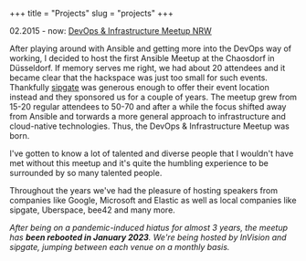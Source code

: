 +++
title = "Projects"
slug = "projects"
+++

02.2015 - now: [DevOps & Infrastructure Meetup NRW](https://www.meetup.com/devops-duesseldorf/)

After playing around with Ansible and getting more into the DevOps way of working, I decided to host the first Ansible Meetup at the Chaosdorf in Düsseldorf. If memory serves me right, we had about 20 attendees and it became clear that the hackspace was just too small for such events. Thankfully [sipgate](https://sipgate.com) was generous enough to offer their event location instead and they sponsored us for a couple of years. The meetup grew from 15-20 regular attendees to 50-70 and after a while the focus shifted away from Ansible and torwards a more general approach to infrastructure and cloud-native technologies. Thus, the DevOps & Infrastructure Meetup was born.

I've gotten to know a lot of talented and diverse people that I wouldn't have met without this meetup and it's quite the humbling experience to be surrounded by so many talented people.

Throughout the years we've had the pleasure of hosting speakers from companies like Google, Microsoft and Elastic as well as local companies like sipgate, Uberspace, bee42 and many more.

*After being on a pandemic-induced hiatus for almost 3 years, the meetup has **been rebooted in January 2023**. We're being hosted by InVision and sipgate, jumping between each venue on a monthly basis.*
